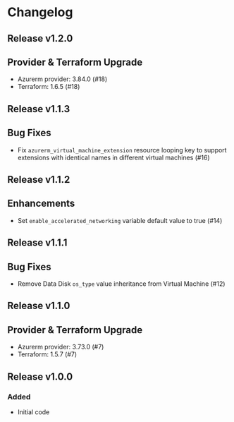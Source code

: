 # Changelog

## Release v1.2.0

## Provider & Terraform Upgrade
- Azurerm provider: 3.84.0 (#18)
- Terraform: 1.6.5 (#18)
   
## Release v1.1.3

## Bug Fixes

- Fix `azurerm_virtual_machine_extension` resource looping key to support extensions with identical names in different virtual machines (#16)



   
## Release v1.1.2

## Enhancements

- Set `enable_accelerated_networking` variable default value to true (#14)


   
## Release v1.1.1

## Bug Fixes

- Remove Data Disk `os_type` value inheritance from Virtual Machine (#12)



   
## Release v1.1.0

## Provider & Terraform Upgrade
- Azurerm provider: 3.73.0 (#7)
- Terraform: 1.5.7 (#7)
   
## Release v1.0.0

### Added
- Initial code

   
